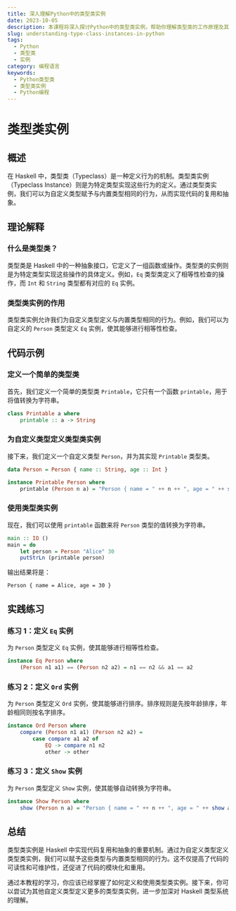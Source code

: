 ```yaml
---
title: 深入理解Python中的类型类实例
date: 2023-10-05
description: 本课程将深入探讨Python中的类型类实例，帮助你理解类型类的工作原理及其在实际编程中的应用。
slug: understanding-type-class-instances-in-python
tags:
  - Python
  - 类型类
  - 实例
category: 编程语言
keywords:
  - Python类型类
  - 类型类实例
  - Python编程
---
```


# 类型类实例

## 概述

在 Haskell 中，类型类（Typeclass）是一种定义行为的机制。类型类实例（Typeclass Instance）则是为特定类型实现这些行为的定义。通过类型类实例，我们可以为自定义类型赋予与内置类型相同的行为，从而实现代码的复用和抽象。

## 理论解释

### 什么是类型类？

类型类是 Haskell 中的一种抽象接口，它定义了一组函数或操作。类型类的实例则是为特定类型实现这些操作的具体定义。例如，`Eq` 类型类定义了相等性检查的操作，而 `Int` 和 `String` 类型都有对应的 `Eq` 实例。

### 类型类实例的作用

类型类实例允许我们为自定义类型定义与内置类型相同的行为。例如，我们可以为自定义的 `Person` 类型定义 `Eq` 实例，使其能够进行相等性检查。

## 代码示例

### 定义一个简单的类型类

首先，我们定义一个简单的类型类 `Printable`，它只有一个函数 `printable`，用于将值转换为字符串。

```haskell
class Printable a where
    printable :: a -> String
```

### 为自定义类型定义类型类实例

接下来，我们定义一个自定义类型 `Person`，并为其实现 `Printable` 类型类。

```haskell
data Person = Person { name :: String, age :: Int }

instance Printable Person where
    printable (Person n a) = "Person { name = " ++ n ++ ", age = " ++ show a ++ " }"
```

### 使用类型类实例

现在，我们可以使用 `printable` 函数来将 `Person` 类型的值转换为字符串。

```haskell
main :: IO ()
main = do
    let person = Person "Alice" 30
    putStrLn (printable person)
```

输出结果将是：

```
Person { name = Alice, age = 30 }
```

## 实践练习

### 练习 1：定义 `Eq` 实例

为 `Person` 类型定义 `Eq` 实例，使其能够进行相等性检查。

```haskell
instance Eq Person where
    (Person n1 a1) == (Person n2 a2) = n1 == n2 && a1 == a2
```

### 练习 2：定义 `Ord` 实例

为 `Person` 类型定义 `Ord` 实例，使其能够进行排序。排序规则是先按年龄排序，年龄相同则按名字排序。

```haskell
instance Ord Person where
    compare (Person n1 a1) (Person n2 a2) =
        case compare a1 a2 of
            EQ -> compare n1 n2
            other -> other
```

### 练习 3：定义 `Show` 实例

为 `Person` 类型定义 `Show` 实例，使其能够自动转换为字符串。

```haskell
instance Show Person where
    show (Person n a) = "Person { name = " ++ n ++ ", age = " ++ show a ++ " }"
```

## 总结

类型类实例是 Haskell 中实现代码复用和抽象的重要机制。通过为自定义类型定义类型类实例，我们可以赋予这些类型与内置类型相同的行为。这不仅提高了代码的可读性和可维护性，还促进了代码的模块化和重用。

通过本教程的学习，你应该已经掌握了如何定义和使用类型类实例。接下来，你可以尝试为其他自定义类型定义更多的类型类实例，进一步加深对 Haskell 类型系统的理解。